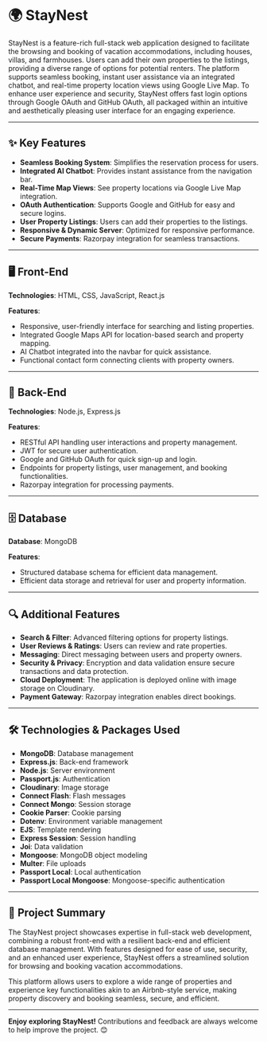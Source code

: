 # 🌍 StayNest

StayNest is a feature-rich full-stack web application designed to facilitate the browsing and booking of vacation accommodations, including houses, villas, and farmhouses. Users can add their own properties to the listings, providing a diverse range of options for potential renters. The platform supports seamless booking, instant user assistance via an integrated chatbot, and real-time property location views using Google Live Map. To enhance user experience and security, StayNest offers fast login options through Google OAuth and GitHub OAuth, all packaged within an intuitive and aesthetically pleasing user interface for an engaging experience.

---

## ✨ Key Features

- **Seamless Booking System**: Simplifies the reservation process for users.
- **Integrated AI Chatbot**: Provides instant assistance from the navigation bar.
- **Real-Time Map Views**: See property locations via Google Live Map integration.
- **OAuth Authentication**: Supports Google and GitHub for easy and secure logins.
- **User Property Listings**: Users can add their properties to the listings.
- **Responsive & Dynamic Server**: Optimized for responsive performance.
- **Secure Payments**: Razorpay integration for seamless transactions.

---

## 🖥️ Front-End

**Technologies**: HTML, CSS, JavaScript, React.js

**Features**:

- Responsive, user-friendly interface for searching and listing properties.
- Integrated Google Maps API for location-based search and property mapping.
- AI Chatbot integrated into the navbar for quick assistance.
- Functional contact form connecting clients with property owners.

---

## 🔧 Back-End

**Technologies**: Node.js, Express.js

**Features**:

- RESTful API handling user interactions and property management.
- JWT for secure user authentication.
- Google and GitHub OAuth for quick sign-up and login.
- Endpoints for property listings, user management, and booking functionalities.
- Razorpay integration for processing payments.

---

## 🗄️ Database

**Database**: MongoDB

**Features**:

- Structured database schema for efficient data management.
- Efficient data storage and retrieval for user and property information.

---

## 🔍 Additional Features

- **Search & Filter**: Advanced filtering options for property listings.
- **User Reviews & Ratings**: Users can review and rate properties.
- **Messaging**: Direct messaging between users and property owners.
- **Security & Privacy**: Encryption and data validation ensure secure transactions and data protection.
- **Cloud Deployment**: The application is deployed online with image storage on Cloudinary.
- **Payment Gateway**: Razorpay integration enables direct bookings.

---

## 🛠️ Technologies & Packages Used

- **MongoDB**: Database management
- **Express.js**: Back-end framework
- **Node.js**: Server environment
- **Passport.js**: Authentication
- **Cloudinary**: Image storage
- **Connect Flash**: Flash messages
- **Connect Mongo**: Session storage
- **Cookie Parser**: Cookie parsing
- **Dotenv**: Environment variable management
- **EJS**: Template rendering
- **Express Session**: Session handling
- **Joi**: Data validation
- **Mongoose**: MongoDB object modeling
- **Multer**: File uploads
- **Passport Local**: Local authentication
- **Passport Local Mongoose**: Mongoose-specific authentication

---

## 🚀 Project Summary

The StayNest project showcases expertise in full-stack web development, combining a robust front-end with a resilient back-end and efficient database management. With features designed for ease of use, security, and an enhanced user experience, StayNest offers a streamlined solution for browsing and booking vacation accommodations.

This platform allows users to explore a wide range of properties and experience key functionalities akin to an Airbnb-style service, making property discovery and booking seamless, secure, and efficient.

---

**Enjoy exploring StayNest!** Contributions and feedback are always welcome to help improve the project. 😊
